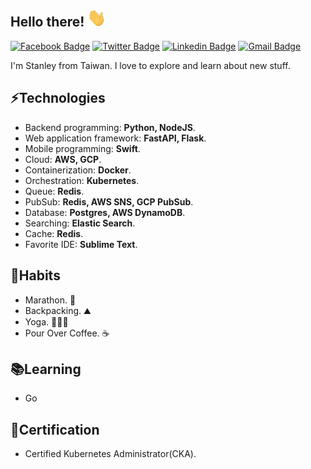 <h2> Hello there! <img src="https://raw.githubusercontent.com/ABSphreak/ABSphreak/master/gifs/Hi.gif" width="30px"></h2>

[![Facebook Badge](https://img.shields.io/badge/-@returnchung-3b5998?style=flat-square&labelColor=3b5998&logo=facebook&logoColor=white&link=link=https://www.facebook.com/returnchung)](https://www.facebook.com/returnchung) [![Twitter Badge](https://img.shields.io/badge/-@returnchung-1ca0f1?style=flat-square&labelColor=1ca0f1&logo=twitter&logoColor=white&link=https://twitter.com/returnchung)](https://twitter.com/returnchung) [![Linkedin Badge](https://img.shields.io/badge/-return1225-blue?style=flat-square&labelColor=blue&logo=Linkedin&logoColor=white&link=https://www.linkedin.com/in/return1225/)](https://www.linkedin.com/in/return1225/) [![Gmail Badge](https://img.shields.io/badge/-return1225@gmail.com-c14438?style=flat-square&labelColor=c14438&logo=Gmail&logoColor=white&link=mailto:return1225@gmail.com)](mailto:return1225@gmail.com)

I'm Stanley from Taiwan.
I love to explore and learn about new stuff.

## ⚡️Technologies
- Backend programming: **Python, NodeJS**.
- Web application framework: **FastAPI, Flask**.
- Mobile programming: **Swift**.
- Cloud: **AWS, GCP**.
- Containerization: **Docker**.
- Orchestration: **Kubernetes**.
- Queue: **Redis**.
- PubSub: **Redis, AWS SNS, GCP PubSub**.
- Database: **Postgres, AWS DynamoDB**.
- Searching: **Elastic Search**.
- Cache: **Redis**.
- Favorite IDE: **Sublime Text**.

## 🌈Habits

* Marathon. 🏃
* Backpacking. ⛰
* Yoga. 🧘🏻‍♂️
* Pour Over Coffee. ☕️

## 📚Learning
- Go

## 🏅Certification
- Certified Kubernetes Administrator(CKA).
